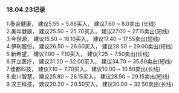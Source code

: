 ### 18.04.23记录  
1.泰合健康， 建议5.55 \~ 5.88买入，     建议7.60 \~ 8.0卖出 (长线)  
2.美年健康， 建议25.50 \~ 25.70买入， 建议27.00 \~ 27.15卖出(短线)  
3.今世源，     建议15.50 \~ 16.10买入， 建议17.40 \~ 17.55卖出(短线)  
4.伊利股份， 建议26.50 \~ 26.60买入， 建议28.50 \~ 29.00卖出(短线)  
5.新希望，     建议7.00 \~ 7.10买入，     建议7.25 \~ 7.50卖出(长线)  
6.开立医疗， 建议31.20 \~ 32.00买入， 建议34.70 \~ 35.60卖出(短线)  
7.佳都科技， 建议7.10 \~ 7.70买入，     建议10.00 \~ 10.50卖出(长线)   
8.宏川智慧， 建议25.80 \~ 26.15买入， 建议28.50 \~ 29.15卖出(短线)  
9.汉王科技， 建议20.20 \~ 20.50买入， 建议30.00 \~ 32.50卖出(长线)  


